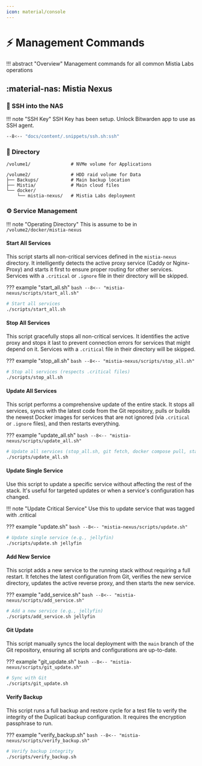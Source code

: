```yaml
---
icon: material/console
---
```


# ⚡ Management Commands

!!! abstract "Overview"
    Management commands for all common Mistia Labs operations

## :material-nas: Mistia Nexus

### 🔑 SSH into the NAS

!!! note "SSH Key"
    SSH Key has been setup. Unlock Bitwarden app to use as SSH agent.

```bash
--8<-- "docs/content/.snippets/ssh.sh:ssh"
```

### 📁 Directory

```text
/volume1/               # NVMe volume for Applications

/volume2/               # HDD raid volume for Data
├── Backups/            # Main backup location  
├── Mistia/             # Main cloud files
└── docker/             
    └── mistia-nexus/   # Mistia Labs deployment
```

### ⚙️ Service Management

!!! note "Operating Directory"
    This is assume to be in `/volume2/docker/mistia-nexus`

#### Start All Services

This script starts all non-critical services defined in the `mistia-nexus` directory. It intelligently detects the active proxy service (Caddy or Nginx-Proxy) and starts it first to ensure proper routing for other services. Services with a `.critical` or `.ignore` file in their directory will be skipped.

??? example "start_all.sh"
    ```bash
    --8<-- "mistia-nexus/scripts/start_all.sh"
    ```

```bash
# Start all services
./scripts/start_all.sh
```

#### Stop All Services

This script gracefully stops all non-critical services. It identifies the active proxy and stops it last to prevent connection errors for services that might depend on it. Services with a `.critical` file in their directory will be skipped.

??? example "stop_all.sh"
    ```bash
    --8<-- "mistia-nexus/scripts/stop_all.sh"
    ```

```bash
# Stop all services (respects .critical files)
./scripts/stop_all.sh
```

#### Update All Services

This script performs a comprehensive update of the entire stack. It stops all services, syncs with the latest code from the Git repository, pulls or builds the newest Docker images for services that are not ignored (via `.critical` or `.ignore` files), and then restarts everything.

??? example "update_all.sh"
    ```bash
    --8<-- "mistia-nexus/scripts/update_all.sh"
    ```

```bash
# Update all services (stop_all.sh, git fetch, docker compose pull, start_all.sh)
./scripts/update_all.sh
```

#### Update Single Service

Use this script to update a specific service without affecting the rest of the stack. It's useful for targeted updates or when a service's configuration has changed.

!!! note "Update Critical Service"
    Use this to update service that was tagged with .critical

??? example "update.sh"
    ```bash
    --8<-- "mistia-nexus/scripts/update.sh"
    ```

```bash
# Update single service (e.g., jellyfin)
./scripts/update.sh jellyfin
```

#### Add New Service

This script adds a new service to the running stack without requiring a full restart. It fetches the latest configuration from Git, verifies the new service directory, updates the active reverse proxy, and then starts the new service.

??? example "add_service.sh"
    ```bash
    --8<-- "mistia-nexus/scripts/add_service.sh"
    ```

```bash
# Add a new service (e.g., jellyfin)
./scripts/add_service.sh jellyfin
```

#### Git Update

This script manually syncs the local deployment with the `main` branch of the Git repository, ensuring all scripts and configurations are up-to-date.

??? example "git_update.sh"
    ```bash
    --8<-- "mistia-nexus/scripts/git_update.sh"
    ```

```bash
# Sync with Git
./scripts/git_update.sh
```

#### Verify Backup

This script runs a full backup and restore cycle for a test file to verify the integrity of the Duplicati backup configuration. It requires the encryption passphrase to run.

??? example "verify_backup.sh"
    ```bash
    --8<-- "mistia-nexus/scripts/verify_backup.sh"
    ```

```bash
# Verify backup integrity
./scripts/verify_backup.sh
```
